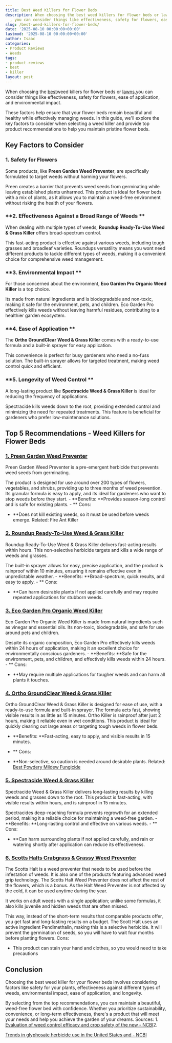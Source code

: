 ```yaml
---
title: Best Weed Killers for Flower Beds
description: When choosing the best weed killers for flower beds or lawns-for-lawns
  , you can consider things like effectiveness, safety for flowers, ease of application,...
slug: /best-weed-killers-for-flower-beds/
date: '2025-08-10 00:00:00+00:00'
lastmod: '2025-08-10 00:00:00+00:00'
author: Isaac
categories:
- Product Reviews
- Weeds
tags:
- product-reviews
- best
- killer
layout: post
---
```

When choosing the [best](https://pestpolicy.com/best-chipmunk-repellents/)weed killers for flower beds or [lawns](https://pestpolicy.com/best-weed-[killer](https://pestpolicy.com/best-roach-killer/)-for-lawns/),you can consider things like effectiveness, safety for flowers, ease of application, and environmental impact.

These factors help ensure that your flower beds remain beautiful and healthy while effectively managing weeds. In this guide, we'll explore the key factors to consider when selecting a weed killer and provide top product recommendations to help you maintain pristine flower beds.

##  **Key Factors to Consider**

###  **1. Safety for Flowers**

Some products, like **Preen Garden Weed Preventer**, are specifically formulated to target weeds without harming your flowers.

Preen creates a barrier that prevents weed seeds from germinating while leaving established plants unharmed. This product is ideal for flower beds with a mix of plants, as it allows you to maintain a weed-free environment without risking the health of your flowers.

###  **2. Effectiveness Against a Broad Range of Weeds **

When dealing with multiple types of weeds, **Roundup Ready-To-Use Weed & Grass Killer** offers broad-spectrum control.

This fast-acting product is effective against various weeds, including tough grasses and broadleaf varieties. Roundups versatility means you wont need different products to tackle different types of weeds, making it a convenient choice for comprehensive weed management.

###  **3. Environmental Impact **

For those concerned about the environment, **Eco Garden Pro Organic Weed Killer** is a top choice.

Its made from natural ingredients and is biodegradable and non-toxic, making it safe for the environment, pets, and children. Eco Garden Pro effectively kills weeds without leaving harmful residues, contributing to a healthier garden ecosystem.

###  **4. Ease of Application **

The **Ortho GroundClear Weed & Grass Killer** comes with a ready-to-use formula and a built-in sprayer for easy application.

This convenience is perfect for busy gardeners who need a no-fuss solution. The built-in sprayer allows for targeted treatment, making weed control quick and efficient.

###  **5. Longevity of Weed Control **

A long-lasting product like **Spectracide Weed & Grass Killer** is ideal for reducing the frequency of applications.

Spectracide kills weeds down to the root, providing extended control and minimizing the need for repeated treatments. This feature is beneficial for gardeners who prefer low-maintenance solutions.

##  **Top 5 Recommendations - Weed Killers for Flower Beds**

###  [**1. Preen Garden Weed Preventer**](https://www.amazon.com/dp/B000OOSLRG/?tag=p-policy-20)

Preen Garden Weed Preventer is a pre-emergent herbicide that prevents weed seeds from germinating.

The product is designed for use around over 200 types of flowers, vegetables, and shrubs, providing up to three months of weed prevention. Its granular formula is easy to apply, and its ideal for gardeners who want to stop weeds before they start. - **Benefits: **Provides season-long control and is safe for existing plants. - **
Cons:

- **Does not kill existing weeds, so it must be used before weeds emerge. Related: Fire Ant Killer

###  [**2. Roundup Ready-To-Use Weed & Grass Killer**](https://www.amazon.com/dp/B000OOSLRG/?tag=p-policy-20)

Roundup Ready-To-Use Weed & Grass Killer delivers fast-acting results within hours. This non-selective herbicide targets and kills a wide range of weeds and grasses.

The built-in sprayer allows for easy, precise application, and the product is rainproof within 10 minutes, ensuring it remains effective even in unpredictable weather. - **Benefits: **Broad-spectrum, quick results, and easy to apply. - **
Cons:

- **Can harm desirable plants if not applied carefully and may require repeated applications for stubborn weeds.

###  [**3. Eco Garden Pro Organic Weed Killer**](https://www.amazon.com/dp/B000OOSLRG/?tag=p-policy-20)

Eco Garden Pro Organic Weed Killer is made from natural ingredients such as vinegar and essential oils. Its non-toxic, biodegradable, and safe for use around pets and children.

Despite its organic composition, Eco Garden Pro effectively kills weeds within 24 hours of application, making it an excellent choice for environmentally conscious gardeners. - **Benefits: **Safe for the environment, pets, and children, and effectively kills weeds within 24 hours. - **
Cons:

- **May require multiple applications for tougher weeds and can harm all plants it touches.

###  [**4. Ortho GroundClear Weed & Grass Killer**](https://www.amazon.com/dp/B000OOSLRG/?tag=p-policy-20)

Ortho GroundClear Weed & Grass Killer is designed for ease of use, with a ready-to-use formula and built-in sprayer. The formula acts fast, showing visible results in as little as 15 minutes. Ortho Killer is rainproof after just 2 hours, making it reliable even in wet conditions. This product is ideal for quickly clearing out large areas or targeting tough weeds in flower beds.

- **Benefits: **Fast-acting, easy to apply, and visible results in 15 minutes.

- **
Cons:

- **Non-selective, so caution is needed around desirable plants. Related: [Best Powdery Mildew Fungicide](https://pestpolicy.com/best-fungicide-powdery-mildew/)

###  [**5. Spectracide Weed & Grass Killer**](https://www.amazon.com/dp/B000OOSLRG/?tag=p-policy-20)

Spectracide Weed & Grass Killer delivers long-lasting results by killing weeds and grasses down to the root. This product is fast-acting, with visible results within hours, and is rainproof in 15 minutes.

Spectracides deep-reaching formula prevents regrowth for an extended period, making it a reliable choice for maintaining a weed-free garden. - **Benefits: **Long-lasting control and effective on various weeds. - **
Cons:

- **Can harm surrounding plants if not applied carefully, and rain or watering shortly after application can reduce its effectiveness.

###  [6. Scotts Halts Crabgrass & Grassy Weed Preventer](https://www.amazon.com/dp/B06XXCB8NQ/?tag=p-policy-20)

The Scotts Halt is a weed preventer that needs to be used before the infestation of weeds. It is also one of the products featuring advanced weed grip technology. The Scotts Halt Weed Preventer does not affect the rest of the flowers, which is a bonus. As the Halt Weed Preventer is not affected by the cold, it can be used anytime during the year.

It works on adult weeds with a single application; unlike some formulas, it also kills juvenile and hidden weeds that are often missed.

This way, instead of the short-term results that comparable products offer, you get fast and long-lasting results on a budget. The Scott Halt uses an active ingredient Pendimethalin, making this is a selective herbicide. It will prevent the germination of seeds, so you will have to wait four months before planting flowers.
Cons:

- This product can stain your hand and clothes, so you would need to take precautions

##  **Conclusion**

Choosing the best weed killer for your flower beds involves considering factors like safety for your plants, effectiveness against different types of weeds, environmental impact, ease of application, and longevity.

By selecting from the top recommendations, you can maintain a beautiful, weed-free flower bed with confidence. Whether you prioritize sustainability, convenience, or long-term effectiveness, there's a product that will meet your needs and help you achieve the garden of your dreams. Sources: 1. [Evaluation of weed control efficacy and crop safety of the new - NCBI](https://www.ncbi.nlm.nih.gov/pmc/articles/PMC5962607/)2.

[Trends in glyphosate herbicide use in the United States and - NCBI](https://www.ncbi.nlm.nih.gov/pmc/articles/PMC5044953/)